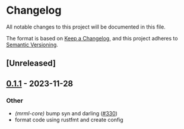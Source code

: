# Changelog
All notable changes to this project will be documented in this file.

The format is based on [Keep a Changelog](https://keepachangelog.com/en/1.0.0/),
and this project adheres to [Semantic Versioning](https://semver.org/spec/v2.0.0.html).

## [Unreleased]

## [0.1.1](https://github.com/jdrouet/mrml/compare/mrml-common-macros-v0.1.0...mrml-common-macros-v0.1.1) - 2023-11-28

### Other
- *(mrml-core)* bump syn and darling ([#330](https://github.com/jdrouet/mrml/pull/330))
- format code using rustfmt and create config

